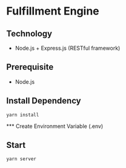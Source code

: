 # Fulfillment Engine

## Technology

-   Node.js + Express.js (RESTful framework)

## Prerequisite

-   Node.js

## Install Dependency

```
yarn install
```

\*\*\* Create Environment Variable (.env)

## Start

```
yarn server
```
